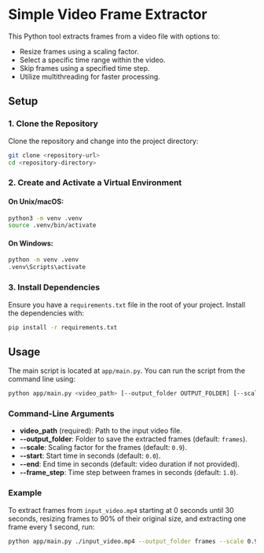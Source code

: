 # Simple Video Frame Extractor

This Python tool extracts frames from a video file with options to:
- Resize frames using a scaling factor.
- Select a specific time range within the video.
- Skip frames using a specified time step.
- Utilize multithreading for faster processing.

## Setup

### 1. Clone the Repository
Clone the repository and change into the project directory:

```bash
git clone <repository-url>
cd <repository-directory>
```

### 2. Create and Activate a Virtual Environment

#### On Unix/macOS:
```bash
python3 -m venv .venv
source .venv/bin/activate
```

#### On Windows:
```bash
python -m venv .venv
.venv\Scripts\activate
```

### 3. Install Dependencies
Ensure you have a `requirements.txt` file in the root of your project. Install the dependencies with:

```bash
pip install -r requirements.txt
```

## Usage

The main script is located at `app/main.py`. You can run the script from the command line using:

```bash
python app/main.py <video_path> [--output_folder OUTPUT_FOLDER] [--scale SCALE] [--start START] [--end END] [--frame_step FRAME_STEP]
```

### Command-Line Arguments

- **video_path** (required): Path to the input video file.
- **--output_folder**: Folder to save the extracted frames (default: `frames`).
- **--scale**: Scaling factor for the frames (default: `0.9`).
- **--start**: Start time in seconds (default: `0.0`).
- **--end**: End time in seconds (default: video duration if not provided).
- **--frame_step**: Time step between frames in seconds (default: `1.0`).

### Example

To extract frames from `input_video.mp4` starting at 0 seconds until 30 seconds, resizing frames to 90% of their original size, and extracting one frame every 1 second, run:

```bash
python app/main.py ./input_video.mp4 --output_folder frames --scale 0.9 --start 0 --end 30 --frame_step 1
```

